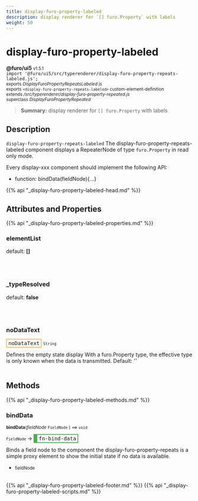 ```yaml
---
title: display-furo-property-labeled
description: display renderer for `[] furo.Property` with labels
weight: 50
---
```


# display-furo-property-labeled
**@furo/ui5** <small>v1.5.1</small>
<br>`import '@furo/ui5/src/typerenderer/display-furo-property-repeats-labeled.js';`<small>
<br>exports *DisplayFuroPropertyRepeatsLabeled* js
<br>exports `<display-furo-property-repeats-labeled>` custom-element-definition
<br>extends */src/typerenderer/display-furo-property-repeated.js*
<br>superclass *DisplayFuroPropertyRepeated*</small>

> **Summary:** display renderer for `[] furo.Property` with labels

## Description

`display-furo-property-repeats-labeled`
The display-furo-property-repeats-labeled component displays a RepeaterNode of type `furo.Property` in read only mode.

Every display-xxx component should implement the following API:
- function: bindData(fieldNode){...}

{{% api "_display-furo-property-labeled-head.md" %}}

## Attributes and Properties
{{% api "_display-furo-property-labeled-properties.md" %}}






### **elementList**
default: **[]**</small>


<br><br>

### **_typeResolved**
default: **false**</small>


<br><br>

### **noDataText**

<span  style="border-width:2px; border-style: solid;border-color:  rgb(255, 182, 91);font-family:monospace; padding:2px 4px;">noDataText</span>
<small>`String` </small>

Defines the empty state display
With a furo.Property type, the effective type is only known when the data is transmitted.
Default: ''
<br><br>

## Methods
{{% api "_display-furo-property-labeled-methods.md" %}}




### **bindData**
<small>**bindData**(*fieldNode* `FieldNode` ) ⟹ `void`</small>

<small>`FieldNode` </small> →
<span  style="border-width:2px 2px 2px 10px; border-style: solid;border-color:  rgb(76, 175, 80);font-family:monospace; padding:2px 4px;">fn-bind-data</span>

Binds a field node to the component
the display-furo-property-repeats is a simple proxy element to show
the initial state if no data is available.

- <small>fieldNode </small>
<br><br>







{{% api "_display-furo-property-labeled-footer.md" %}}
{{% api "_display-furo-property-labeled-scripts.md" %}}
